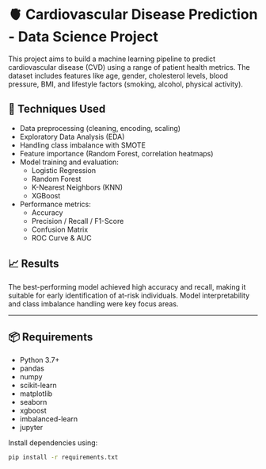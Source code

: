 # 🫀 Cardiovascular Disease Prediction - Data Science Project

This project aims to build a machine learning pipeline to predict cardiovascular disease (CVD) using a range of patient health metrics. The dataset includes features like age, gender, cholesterol levels, blood pressure, BMI, and lifestyle factors (smoking, alcohol, physical activity).


## 🧠 Techniques Used

- Data preprocessing (cleaning, encoding, scaling)
- Exploratory Data Analysis (EDA)
- Handling class imbalance with SMOTE
- Feature importance (Random Forest, correlation heatmaps)
- Model training and evaluation:
  - Logistic Regression
  - Random Forest
  - K-Nearest Neighbors (KNN)
  - XGBoost
- Performance metrics:
  - Accuracy
  - Precision / Recall / F1-Score
  - Confusion Matrix
  - ROC Curve & AUC

## 📈 Results

The best-performing model achieved high accuracy and recall, making it suitable for early identification of at-risk individuals. Model interpretability and class imbalance handling were key focus areas.

---

## 📦 Requirements

- Python 3.7+
- pandas
- numpy
- scikit-learn
- matplotlib
- seaborn
- xgboost
- imbalanced-learn
- jupyter

Install dependencies using:

```bash
pip install -r requirements.txt
